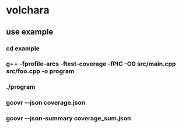 # volchara

## use example

### cd example
### g++ -fprofile-arcs -ftest-coverage -fPIC -O0 src/main.cpp src/foo.cpp -o program
### ./program
### gcovr --json coverage.json
### gcovr --json-summary coverage_sum.json

